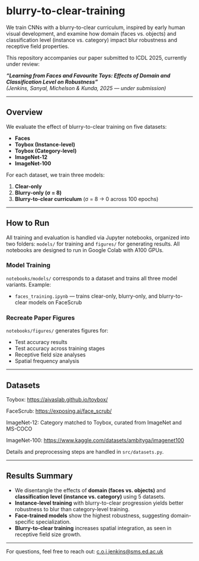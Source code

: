 # blurry-to-clear-training

We train CNNs with a blurry-to-clear curriculum, inspired by early human visual development, and examine how domain (faces vs. objects) and classification level (instance vs. category) impact blur robustness and receptive field properties.

This repository accompanies our paper submitted to ICDL 2025, currently under review:

**_“Learning from Faces and Favourite Toys: Effects of Domain and Classification Level on Robustness”_**  
*(Jenkins, Sanyal, Michelson & Kunda, 2025 — under submission)*

---

## Overview

We evaluate the effect of blurry-to-clear training on five datasets:
- **Faces**
- **Toybox (Instance-level)**
- **Toybox (Category-level)**
- **ImageNet-12**
- **ImageNet-100**

For each dataset, we train three models:
1. **Clear-only**
2. **Blurry-only (σ = 8)**
3. **Blurry-to-clear curriculum** (σ = 8 → 0 across 100 epochs)

---

## How to Run

All training and evaluation is handled via Jupyter notebooks, organized into two folders: `models/` for training and `figures/` for generating results. All notebooks are designed to run in Google Colab with A100 GPUs.

### Model Training

`notebooks/models/` corresponds to a dataset and trains all three model variants. Example:
- `faces_training.ipynb` — trains clear-only, blurry-only, and blurry-to-clear models on FaceScrub

### Recreate Paper Figures

`notebooks/figures/` generates figures for:
- Test accuracy results
- Test accuracy across training stages
- Receptive field size analyses
- Spatial frequency analysis

---

## Datasets

Toybox: https://aivaslab.github.io/toybox/

FaceScrub: https://exposing.ai/face_scrub/

ImageNet-12: Category matched to Toybox, curated from ImageNet and MS-COCO

ImageNet-100: https://www.kaggle.com/datasets/ambityga/imagenet100

Details and preprocessing steps are handled in `src/datasets.py`.

---

## Results Summary

- We disentangle the effects of **domain (faces vs. objects)** and **classification level (instance vs. category)** using 5 datasets.
- **Instance-level training** with blurry-to-clear progression yields better robustness to blur than category-level training.
- **Face-trained models** show the highest robustness, suggesting domain-specific specialization.
- **Blurry-to-clear training** increases spatial integration, as seen in receptive field size growth.

---

For questions, feel free to reach out: c.o.j.jenkins@sms.ed.ac.uk
